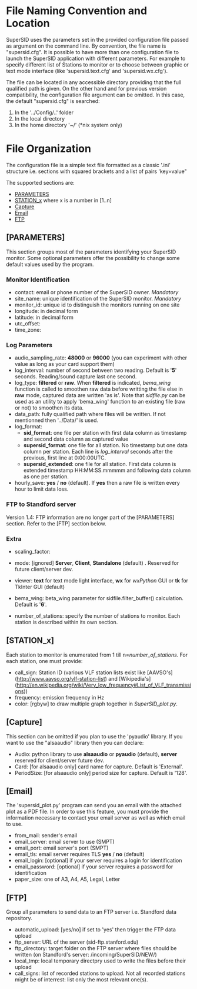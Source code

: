 # File Naming Convention and Location #
SuperSID uses the parameters set in the provided configuration file passed as argument on the command line. By convention, the file name is "supersid.cfg".
It is possible to have more than one configuration file to launch the SuperSID application with different parameters. For example to specify different list of Stations to monitor or to choose between graphic or text mode interface (like 'supersid.text.cfg' and 'supersid.wx.cfg').

The file can be located in any accessible directory providing that the full qualified path is given. On the other hand and for previous version compatibility, the configuration file argument can be omitted. In this case, the default "supersid.cfg" is searched:
  1. In the '../Config/..' folder
  2. In the local directory
  3. In the home directory '~/' (*nix system only)
 
# File Organization #
The configuration file is a simple text file formatted as a classic '.ini' structure i.e. sections with squared brackets and a list of pairs 'key=value"
 
 The supported sections are:
  * [PARAMETERS](#id-section1)
  * [STATION_x](#id-section2) where x is a number in [1..n]
  * [Capture](#id-section3)
  * [Email](#id-section4)
  * [FTP](#id-section5)
  
<div id='id-section1'/>

## [PARAMETERS] ##
This section groups most of the parameters identifying your SuperSID monitor. Some optional parameters offer the possibility to change some default values used by the program.

### Monitor Identification ###
  * contact: email or phone number of the SuperSID owner. *Mandatory*
  * site_name: unique identification of the SuperSID monitor. *Mandatory*
  * monitor_id: unique id to distinguish the monitors running on one site
  * longitude: in decimal form
  * latitude: in decimal form
  * utc_offset:
  * time_zone:
  
### Log Parameters ###
  * audio_sampling_rate: **48000** or **96000** (you can experiment with other value as long as your card support them)
  * log_interval: number of second between two reading. Default is '**5**' seconds. Reading/sound capture last one second.
  * log_type: **filtered** or **raw**. When **filtered** is indicated, *bema_wing* function is called to smoothen raw data before writting the file else in **raw** mode, captured data are written 'as is'. Note that *sidfile.py* can be used as an utility to apply 'bema_wing' function to an existing file (raw or not) to smoothen its data.
  * data_path: fully qualified path where files will be written. If not mentionned then '../Data/' is used.
  * log_format:
    - **sid_format**: one file per station with first data column as timestamp and second data column as captured value
    - **supersid_format**: one file for all station. No timestamp but one data column per station. Each line is *log_interval* seconds after the previous, first line at 0:00:00UTC.
    - **supersid_extended**: one file for all station. First data column is extended timestamp HH:MM:SS.mmmmm and following data column as one per station.
  * hourly_save: **yes** / **no** (default). If **yes** then a raw file is written every hour to limit data loss.
  
### FTP to Standford server ###
Version 1.4: FTP information are no longer part of the [PARAMETERS] section. Refer to the [FTP] section below.
  
### Extra ###
  * scaling_factor:
  * mode: [ignored] **Server**, **Client**, **Standalone** (default) . Reserved for future client/server dev.
  * viewer: **text** for text mode light interface, **wx** for *wxPython* GUI or **tk** for TkInter GUI (default)
  * bema_wing: beta_wing parameter for sidfile.filter_buffer() calculation. Default is '**6**'.

  * number_of_stations: specify the number of stations to monitor. Each station is described within its own section.

<div id='id-section2'/>

## [STATION_x] ##
Each station to monitor is enumerated from 1 till n=*number_of_stations*. For each station, one must provide:
  * call_sign: Station ID (various VLF station lists exist like [AAVSO's] (http://www.aavso.org/vlf-station-list) and [Wikipedia's] (http://en.wikipedia.org/wiki/Very_low_frequency#List_of_VLF_transmissions))
  * frequency: emission frequency in Hz
  * color: [rgbyw] to draw multiple graph together in *SuperSID_plot.py*.
  
<div id='id-section3'/>

## [Capture] ##
This section can be omitted if you plan to use the 'pyaudio' library. If you want to use the "alsaaudio" library then you can declare:
  * Audio: python library to use **alsaaudio** or **pyaudio** (default), **server** reserved for client/server future dev.
  * Card: [for alsaaudio only] card name for capture. Default is 'External'.
  * PeriodSize: [for alsaaudio only] period size for capture. Default is '128'.
  
<div id='id-section4'/>

## [Email] ##
The 'supersid_plot.py' program can send you an email with the attached plot as a PDF file. In order to use this feature, you must provide the information necessary to contact your email server as well as which email to use.
  * from_mail: sender's email
  * email_server: email server to use (SMPT)
  * email_port: email server's port (SMPT)
  * email_tls: email server requires TLS **yes** / **no** (default)
  * email_login: [optional] if your server requires a login for identification
  * email_password: [optional] if your server requires a password for identification
  * paper_size: one of A3, A4, A5, Legal, Letter
  
<div id='id-section5'/>

## [FTP] ##
Group all parameters to send data to an FTP server i.e. Standford data repository.
  * automatic_upload: [yes/no] if set to 'yes' then trigger the FTP data upload
  * ftp_server: URL of the server (sid-ftp.stanford.edu)
  * ftp_directory: target folder on the FTP server where files should be written (on Standford's server: /incoming/SuperSID/NEW/)
  * local_tmp: local temporary directpry used to write the files before their upload
  * call_signs: list of recorded stations to upload. Not all recorded stations might be of interrest: list only the most relevant one(s).
